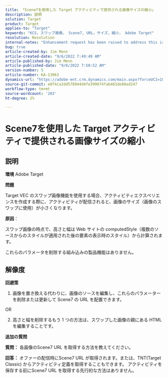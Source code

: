 ```yaml
---
title: 「Scene7を使用した Target アクティビティで提供される画像サイズの縮小」
description: 説明
solution: Target
product: Target
applies-to: "Target"
keywords: "KCS，スワップ画像， Scene7, URL，サイズ，縮小， Adobe Target"
resolution: Resolution
internal-notes: "Enhancement request has been raised to address this issue permanentaly"
bug: true
article-created-by: Jim Menn
article-created-date: "9/6/2022 7:49:49 AM"
article-published-by: Jim Menn
article-published-date: "9/6/2022 7:50:52 AM"
version-number: 5
article-number: KA-13963
dynamics-url: "https://adobe-ent.crm.dynamics.com/main.aspx?forceUCI=1&pagetype=entityrecord&etn=knowledgearticle&id=f88b677b-b82d-ed11-9db1-0022480866ad"
source-git-commit: e8f4ca2dd578944d4fe399074fab461de88ad247
workflow-type: tm+mt
source-wordcount: '203'
ht-degree: 2%

---
```


# Scene7を使用した Target アクティビティで提供される画像サイズの縮小

## 説明


<b>環境</b>
Adobe Target

<b>問題</b>

Target VEC のスワップ画像機能を使用する場合、アクティビティエクスペリエンスを作成する際に、アクティビティが配信されると、画像のサイズ（画像のスワップに使用）が小さくなります。



<b>原因</b>：

スワップ画像の時点で、高さと幅は Web サイトの computedStyle（複数のソースからのスタイルが適用された後の要素の表示時のスタイル）から計算されます。

これらのパラメータを削除する組み込みの製品機能はありません。








## 解像度


<b>回避策</b>

1. 画像を置き換える代わりに、画像のソースを編集し、これらのパラメーターを削除または更新して Scene7 の URL を配置できます。

OR

2. 高さと幅を削除するもう 1 つの方法は、スワップした画像の親にある HTML を編集することです。



<b>追加の質問</b>

<b>質問：</b> 各画像のScene7 URL を取得する方法を教えてください。 

<b>回答： </b>オファーの配信時にScene7 URL が取得されます。または、TNT(Target Classic) からアクティビティ定義を取得することもできます。
アクティビティを保存する前にScene7 URL を取得する先行的な方法はありません。
